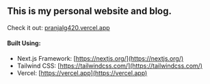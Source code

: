 ## This is my personal website and blog.

Check it out: [pranjalg420.vercel.app](https:/pranjalg420.vercel.app)

#### Built Using:

-   Next.js Framework: [https://nextjs.org/](https://nextjs.org/)
-   Tailwind CSS: [https://tailwindcss.com/](https://tailwindcss.com/)
-   Vercel: [https://vercel.app](https://vercel.app)
